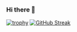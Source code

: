 ### Hi there 👋
[![trophy](https://github-profile-trophy.vercel.app/?username=acksa123&margin-w=15)](https://github.com/ryo-ma/github-profile-trophy)
[![GitHub Streak](http://github-readme-streak-stats.herokuapp.com?user=acksa123&theme=dark)](https://git.io/streak-stats)
<!--
**acksa123/acksa123** is a ✨ _special_ ✨ repository because its `README.md` (this file) appears on your GitHub profile.

Here are some ideas to get you started:

- 🔭 I’m currently working on ...
- 🌱 I’m currently learning ...
- 👯 I’m looking to collaborate on ...
- 🤔 I’m looking for help with ...
- 💬 Ask me about ...
- 📫 How to reach me: ...
- 😄 Pronouns: ...
- ⚡ Fun fact: ...
-->
